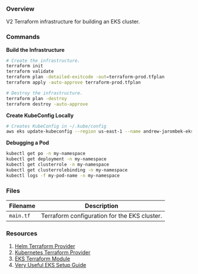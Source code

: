 ### Overview

V2 Terraform infrastructure for building an EKS cluster.

### Commands

**Build the Infrastructure**

```bash
# Create the infrastructure.
terraform init
terraform validate
terraform plan -detailed-exitcode -out=terraform-prod.tfplan
terraform apply -auto-approve terraform-prod.tfplan

# Destroy the infrastructure.
terraform plan -destroy
terraform destroy -auto-approve
```

**Create KubeConfig Locally**

```bash
# Creates KubeConfig in ~/.kube/config
aws eks update-kubeconfig --region us-east-1 --name andrew-jarombek-eks-v2
```

**Debugging a Pod**

```bash
kubectl get po -n my-namespace
kubectl get deployment -n my-namespace
kubectl get clusterrole -n my-namespace
kubectl get clusterrolebinding -n my-namespace
kubectl logs -f my-pod-name -n my-namespace
```

### Files

| Filename   | Description                                    |
|------------|------------------------------------------------|
| `main.tf`  | Terraform configuration for the EKS cluster.   |

### Resources

1. [Helm Terraform Provider](https://registry.terraform.io/providers/hashicorp/helm/latest/docs)
2. [Kubernetes Terraform Provider](https://registry.terraform.io/providers/hashicorp/kubernetes/latest/docs)
3. [EKS Terraform Module](https://registry.terraform.io/modules/terraform-aws-modules/eks/aws/latest)
4. [Very Useful EKS Setup Guide](https://andrewtarry.com/posts/terraform-eks-alb-setup/)